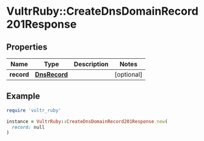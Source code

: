 # VultrRuby::CreateDnsDomainRecord201Response

## Properties

| Name | Type | Description | Notes |
| ---- | ---- | ----------- | ----- |
| **record** | [**DnsRecord**](DnsRecord.md) |  | [optional] |

## Example

```ruby
require 'vultr_ruby'

instance = VultrRuby::CreateDnsDomainRecord201Response.new(
  record: null
)
```

